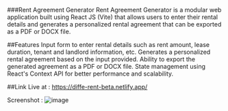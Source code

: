 ###Rent Agreement Generator
Rent Agreement Generator is a modular web application built using React JS (Vite) that allows users to enter their rental details and generates a personalized rental agreement that can be exported as a PDF or DOCX file.

##Features
Input form to enter rental details such as rent amount, lease duration, tenant and landlord information, etc.
Generates a personalized rental agreement based on the input provided.
Ability to export the generated agreement as a PDF or DOCX file.
State management using React's Context API for better performance and scalability.

##Link
Live at : https://diffe-rent-beta.netlify.app/

Screenshot : ![image](https://user-images.githubusercontent.com/99732661/236702114-0a1c5d73-af11-405b-9567-377ec763170c.png)
